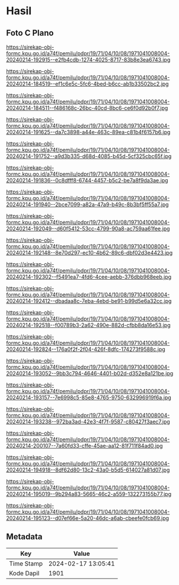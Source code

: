 # Hasil

## Foto C Plano

https://sirekap-obj-formc.kpu.go.id/a74f/pemilu/pdpr/19/71/04/10/08/1971041008004-20240214-192915--e2fb4cdb-1274-4025-8717-83b8e3ea6743.jpg

https://sirekap-obj-formc.kpu.go.id/a74f/pemilu/pdpr/19/71/04/10/08/1971041008004-20240214-184519--ef1c6e5c-5fc6-4bed-b6cc-ab1b33502bc2.jpg

https://sirekap-obj-formc.kpu.go.id/a74f/pemilu/pdpr/19/71/04/10/08/1971041008004-20240214-184511--f486168c-26bc-40cd-8bc6-ce6f0d92b0f7.jpg

https://sirekap-obj-formc.kpu.go.id/a74f/pemilu/pdpr/19/71/04/10/08/1971041008004-20240214-191625--da7c3898-a44e-463c-89ea-c81b4f6157b6.jpg

https://sirekap-obj-formc.kpu.go.id/a74f/pemilu/pdpr/19/71/04/10/08/1971041008004-20240214-191752--a9d3b335-d68d-4085-b45d-5cf325cbc65f.jpg

https://sirekap-obj-formc.kpu.go.id/a74f/pemilu/pdpr/19/71/04/10/08/1971041008004-20240214-191836--0c8dfff8-6744-4457-b5c2-be7a8f9da3ae.jpg

https://sirekap-obj-formc.kpu.go.id/a74f/pemilu/pdpr/19/71/04/10/08/1971041008004-20240214-191940--2bce7099-a82a-47a9-b49c-8b3bf5ff55a7.jpg

https://sirekap-obj-formc.kpu.go.id/a74f/pemilu/pdpr/19/71/04/10/08/1971041008004-20240214-192049--d60f5412-53cc-4799-90a8-ac759aa61fee.jpg

https://sirekap-obj-formc.kpu.go.id/a74f/pemilu/pdpr/19/71/04/10/08/1971041008004-20240214-192148--8e70d297-ec10-4b62-89c6-dbf02d3e4423.jpg

https://sirekap-obj-formc.kpu.go.id/a74f/pemilu/pdpr/19/71/04/10/08/1971041008004-20240214-192302--f5491ea7-4fd6-4cee-aebb-376dbb968eeb.jpg

https://sirekap-obj-formc.kpu.go.id/a74f/pemilu/pdpr/19/71/04/10/08/1971041008004-20240214-192412--dbadaa8c-7eba-4ebd-be91-b99d5e6a32cc.jpg

https://sirekap-obj-formc.kpu.go.id/a74f/pemilu/pdpr/19/71/04/10/08/1971041008004-20240214-192518--f00789b3-2a62-490e-882d-cfbb8da16e53.jpg

https://sirekap-obj-formc.kpu.go.id/a74f/pemilu/pdpr/19/71/04/10/08/1971041008004-20240214-192824--176a0f2f-2f04-426f-8dfc-174273f9588c.jpg

https://sirekap-obj-formc.kpu.go.id/a74f/pemilu/pdpr/19/71/04/10/08/1971041008004-20240214-193052--9bb3c794-4646-4401-b02d-d352e8a121be.jpg

https://sirekap-obj-formc.kpu.go.id/a74f/pemilu/pdpr/19/71/04/10/08/1971041008004-20240214-193157--7e6998c5-85e8-4765-9750-632996919f6a.jpg

https://sirekap-obj-formc.kpu.go.id/a74f/pemilu/pdpr/19/71/04/10/08/1971041008004-20240214-193238--972ba3ad-42e3-4f7f-9587-c80427f3aec7.jpg

https://sirekap-obj-formc.kpu.go.id/a74f/pemilu/pdpr/19/71/04/10/08/1971041008004-20240214-200107--7a60fd33-cffe-45ae-aa12-81f711f84ad0.jpg

https://sirekap-obj-formc.kpu.go.id/a74f/pemilu/pdpr/19/71/04/10/08/1971041008004-20240214-194918--8df62d80-13c2-43a0-b5d5-614027a81d07.jpg

https://sirekap-obj-formc.kpu.go.id/a74f/pemilu/pdpr/19/71/04/10/08/1971041008004-20240214-195019--9b294a83-5665-46c2-a559-132273155b77.jpg

https://sirekap-obj-formc.kpu.go.id/a74f/pemilu/pdpr/19/71/04/10/08/1971041008004-20240214-195123--d07ef66e-5a20-46dc-a6ab-cbeefe0fcb69.jpg


## Metadata

| Key        | Value               |
| ---------- | ------------------- |
| Time Stamp | 2024-02-17 13:05:41 |
| Kode Dapil | 1901                |



